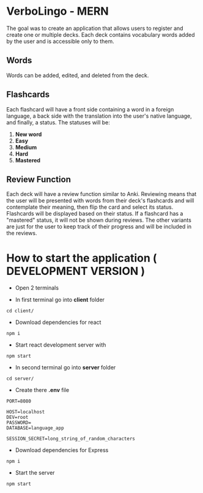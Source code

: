 # VerboLingo - MERN

The goal was to create an application that allows users to register and create one or multiple decks. Each deck contains vocabulary words added by the user and is accessible only to them.

## Words

Words can be added, edited, and deleted from the deck.

## Flashcards

Each flashcard will have a front side containing a word in a foreign language, a back side with the translation into the user's native language, and finally, a status. The statuses will be:

1. **New word**
2. **Easy**
3. **Medium** 
4. **Hard**
5. **Mastered**

## Review Function

Each deck will have a review function similar to Anki. Reviewing means that the user will be presented with words from their deck's flashcards and will contemplate their meaning, then flip the card and select its status. Flashcards will be displayed based on their status. If a flashcard has a "mastered" status, it will not be shown during reviews. The other variants are just for the user to keep track of their progress and will be included in the reviews.

# How to start the application ( DEVELOPMENT VERSION )
* Open 2 terminals


* In first terminal go into **client** folder
```
cd client/
```
* Download dependencies for react
```
npm i
```
* Start react development server with
```
npm start
```
* In second terminal go into **server** folder
```
cd server/
```
* Create there **.env** file 
```
PORT=8080

HOST=localhost
DEV=root
PASSWORD=
DATABASE=language_app

SESSION_SECRET=long_string_of_random_characters
```
* Download dependencies for Express
```
npm i
```
* Start the server
```
npm start
```